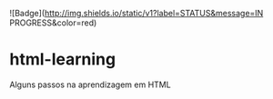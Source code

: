 ![Badge](http://img.shields.io/static/v1?label=STATUS&message=IN PROGRESS&color=red)
# html-learning

Alguns passos na aprendizagem em HTML
